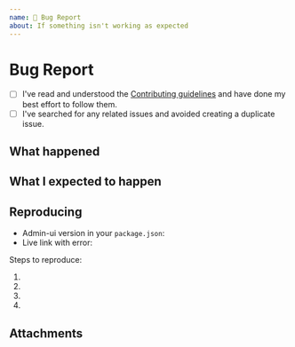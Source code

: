 ```yaml
---
name: 🐞 Bug Report
about: If something isn't working as expected
---
```


# Bug Report

- [ ] I've read and understood the [Contributing guidelines](https://admin-ui-docs.vercel.app/engineering/contributing/) and have done my best effort to follow them.
- [ ] I've searched for any related issues and avoided creating a duplicate issue.

## What happened

<!--
	Describe the behavior you encountered. What happened that makes you think this is a bug or missing feature?
-->

## What I expected to happen

<!--
	What did you expect to happen? You can skip this section if this is a feature request.
-->

## Reproducing

- Admin-ui version in your `package.json`:
- Live link with error:

Steps to reproduce:

1.
2.
3.
4.

## Attachments

<!--
	Screenshots, logs, repo link, CodePen etc.
-->
